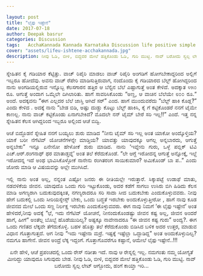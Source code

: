 ```yaml
---

layout: post
title: "ಲೈಫು ಇಷ್ಟೇನೆ"
date: 2017-07-18
author: Deepak basrur
categories: Discussion
tags:	AcchaKannada Kannada Karnataka Discussion life positive simple race ota jeevana
cover: "assets/lifeu-ishtene-acchakannada.jpg"
description: ನೀವು ಓಡಿ, ಬೀಳಿ, ಬಿದ್ದವರ ಮೇಲೆ ಹತ್ತಿಕೊಂಡು ಓಡಿ, ಗುರಿ ಮುಟ್ಟಿ. ನಾವ್ ಬರೋದು ಸ್ವಲ್ಪ ಲೇಟ್ ಆಗ್ಬೋದು, ಹಂಗೆ ಕಾಯ್ತಾ ಇರಿ.
---
```


<p align ="justify"> ಸ್ನೇಹಿತನ ಕೈ ಗಡಿಯಾರ ಕೆಟ್ಟಿತ್ತು. ವಾಚ್ ರಿಪೈರಿ ಮಾಡಲು ವಾಚ್ ರಿಪೈರಿ ಅಂಗಡಿಗೆ ಹೋಗಬೇಕಾದ್ದರಿಂದ ಅಲ್ಲಿಗೆ ಇಬ್ಬರೂ ಹೋದೆವು. ಅವನು ವಾಚ್ ರೆಪೇರಿ ಮಾಡಿಸುತ್ತಿರುವಾಗ, ನಂದೊಂದು ಕೈ ಗಡಿಯಾರದ ಬೆಲ್ಟ್ ಹೋಗಿದ್ದರಿಂದ ನಾನು ಅಂಗಡಿಯಲ್ಲಿರುವ ಇನ್ನೊಬ್ಬ ಕೆಲಸಗಾರನ ಹತ್ತಿರ ಆ ಬೆಲ್ಟಿನ ಬೆಲೆ ಎಷ್ಟಾಗುತ್ತೆ ಅಂತ ಕೇಳಿದೆ. ಅದಕ್ಕಾತ ೪೫೦ ರೂ. ಆಗುತ್ತೆ ಅಂದಾಗ ಒಮ್ಮೆಲೇ ದಿಗಿಲಾರಿತು. ಹಾಗೆ ಸಾವರಿಸಿಕೊಂಡು “ಅಣ್ಣ, ಆ ವಾಚಿನ ಬೆಲೆಯೇ ೮೦೦ ರೂ.“ ಅಂದೆ. ಅದಕ್ಕವನು “ಈಗ ಎಲ್ಲದರ ಬೆಲೆ ಜಾಸ್ತಿ ಆಗಿದೆ ಸರ್” ಎಂದ. ಹಾಗೆ ಮುಂದುವರೆದು “ಬೆಲ್ಟ್ ಹಾಕಿ ಕೊಡ್ಲ?” ಎಂದು ಕೇಳಿದ . ಅದಕ್ಕೆ ನಾನು “ಬೇಡ ಬಿಡಿ, ಅಷ್ಟು ದುಡ್ಡು ಕೊಟ್ಟು ಬೆಲ್ಟ್ ಹಾಕಿಸಿ, ಕೈ ಗೆ ಕಟ್ಟಿಕೊಂಡರೆ ನನಗೆ ಟೈಮೇ ಕಾಣಲ್ಲ. ನಾನು ವಾಚ್ ಕಟ್ಟಿಕೊಂಡು ಏನಾಗಬೇಕಿದೆ? ಮೊದಲೇ ನನ್ ಟೈಮ್ ಬೇರೆ ಸರಿ ಇಲ್ಲ!!” ಎಂದೆ. ಇತ್ತ ನನ್ನ ಸ್ನೇಹಿತನ ಕೆಲಸ ಆಗಿದ್ದರಿಂದ ಇಬ್ಬರೂ ಅಲ್ಲಿಂದ ಆಚೆ ಬಿದ್ವಿ.</p>

<p align ="justify">ಆಚೆ ಬಿದ್ದೊಡನೆ ಸ್ನೇಹಿತ ನನಗೆ ಬಯ್ಯಲು ಶುರು ಮಾಡಿದ “ನೀನು ಟೈಮ್ ಸರಿ ಇಲ್ಲ ಅಂತ ಯಾಕೋ ಅಂದ್ಕೊಳ್ತಿಯ? ಯಾಕೆ ಬರೀ ನೆಗೆಟಿವ್ ಯೋಚನೆಗಳನ್ನೇ ಮಾಡ್ತಿಯ? ಯಾವತ್ತು ಯಾವುದಕ್ಕೂ ಆಗಲ್ಲ ಅನ್ನಬಾರದು, ಆಗುತ್ತೆ ಅನ್ನಬೇಕು” ಇನ್ನೂ ಏನೇನೋ ಹೇಳೋಕೆ ಶುರು ಮಾಡಿದ. ನಾನು ‘ಇವ್ನೇನು ಗುರು, ಒಳ್ಳೆ ಪಬ್ಲಿಕ್ ಟಿವಿ ಎಚ್.ಆರ್.ರಂಗನಾಥ್ ಥರ ಮಾತಾಡ್ತವ್ನೆ’ ಅಂತ ತಲೆ ಕೆರೆದುಕೊಂಡೆ. “ಲೇ ಆಗ್ದೆ ಇರೋದನ್ನ ಆಗುತ್ತೆ ಅನ್ನೋಕ್ಕೆ, ಇಲ್ದೆ ಇರೋದನ್ನ ಇದೆ ಅಂಥ ಭಾವಿಸಿಕೊಳ್ಳೋಕೆ ನಾನೇನು ರಂಗಿತರಂಗ ಸಾಯಿಕುಮಾರ? ಅಮಿಕೊಂಡ್ ಬಾ ಪ..” ಎಂದು ಜೋರು ಮಾಡಿ ಆ ವಿಷಯವನ್ನು ಅಲ್ಲೇ ಮುಗಿಸಿದೆ.</p>

<p align ="justify">ಇಲ್ಲಿ ನಾನು ಅಂತ ಅಲ್ಲ, ನನ್ನಂತ ಎಷ್ಟೋ ಜನರು ಈ ರೀತಿಯಲ್ಲೇ ಇರುತ್ತಾರೆ. ಸಿಕ್ಕಾಪಟ್ಟೆ ಉಡಾಫೆ ಮಾತು, ನಡವಳಿಕೆಯ ಜೀವನ. ಯಾವುದೊ ಒಂದು ಗುರಿ ಇಟ್ಟುಕೊಂಡು, ಅದರ ಕಡೆಗೆ ಸಾಗಲು ಉಸಿರು ಬಿಗಿ ಹಿಡಿದು ಕೆಲಸ ಮಾಡಿ ಅಗಣ್ಯರಾಗಿ ಬದುಕುವುದಕ್ಕಿಂತ, ನಗಣ್ಯರಾದರೂ ಸರಿ ಸಾದಾ ಸೀದ ಬದುಕಬೇಕು ಎಂದುಕೊಳ್ಳುವವರು. ನೀವು ಹೇಗೆ ಬದುಕಲ್ಲಿ ಒಂದು ಸೀರಿಯಸ್ನೇಸ್ಸ್ ಬೇಕು, ಒಂದು ಬದ್ಧತೆ ಇರಬೇಕು ಅಂದುಕೊಳ್ಳುತ್ತೀರೋ , ಹಾಗೆ ನಾವು ಕೂಡ ಜೀವನದ ಮೇಲೆ ಒಂದು ಸಣ್ಣ ನಿರ್ಲಕ್ಷ ಇರಬೇಕು ಎಂದುಕೊಳ್ಳುವವರು. ಈಗ ನಾವು ನಿಮಗೆ ‘ಈ ಲೈಫು ಇಷ್ಟೇನೆ’ ಅಂತ ಹೇಳಿದರೆ,ನೀವು ಅದಕ್ಕೆ “ಛೆ, ಇದು ನೆಗೆಟಿವ್ ಯೋಚನೆ, ನೀನಂದುಕೊಂಡಷ್ಟು ಜೀವನ ಕಷ್ಟ ಅಲ್ಲ, ಜೀವನ ಅಂದರೆ ಹಾಗೆ, ಹೀಗೆ“ ಅಂತೆಲ್ಲ ಬೊಬ್ಬೆ ಹೊಡೆಯುದಿಲ್ವ? ಅಷ್ಟಕ್ಕೂ ನಾವೇನಾದರೂ “ಈ ಜೀವನ ಕಷ್ಟ ಗುರು” ಅಂದ್ವ?.  ಈಗ ಒಂದು ಗಣಿತದ ಲೆಕ್ಕವೇ ತೆಗೆದುಕೊಳ್ಳಿ.  ಬಹಳ ಹೊತ್ತು ತಲೆ ಕೆರೆದುಕೊಂಡು ಬಿಡಿಸಿದ ಬಳಿಕ ಅದರ ಉತ್ತರ, ಮಾಡುವ ವಿಧಾನ ಗೊತ್ತಾಗುತ್ತದೆ. ಆಗ ನೀವು “ಇದು ಇಷ್ಟೇನಾ ಮರ್ರೆ. ಇಷ್ಟಕ್ಕೆ ಇಷ್ಟೆಲ್ಲಾ ಒದ್ದಾಡಿದ್ದ” ಅಂತ ಅಂದುಕೊಳ್ಳುದಿಲ್ವ? ನಮಗೂ ಹಾಗೇನೆ. ಜೀವನ ಅಂದ್ರೆ ಲೆಕ್ಕ ಇದ್ದಂಗೆ. ಗೊತ್ತಾಗೊವರೆಗೂ ಕಷ್ಟಾನೆ, ಆಮೇಲೆ ಲೈಫು ಇಷ್ಟೇನೆ..!!!</p>

<p align ="center">ಏನೇ ಹೇಳಿ, ಆಚೆ ಪ್ರಪಂಚದಲ್ಲಿ ಒಂದು ರೇಸ್ ನಡೀತಾ ಇದೆ. ನಾವು ಆ ರೇಸ್ನಲ್ಲಿ ಇಲ್ಲ. ನಮಗಂತು ನಮ್ಮ ಯೋಗ್ಯತೆ ಮೀರಿದ್ದು ಯಾವುದೂ ಸಿಗುವುದು ಬೇಡ. ನೀವು ಓಡಿ, ಬೀಳಿ, ಬಿದ್ದವರ ಮೇಲೆ ಹತ್ತಿಕೊಂಡು ಓಡಿ, ಗುರಿ ಮುಟ್ಟಿ. ನಾವ್ ಬರೋದು ಸ್ವಲ್ಪ ಲೇಟ್ ಆಗ್ಬೋದು, ಹಂಗೆ ಕಾಯ್ತಾ ಇರಿ...</p>
